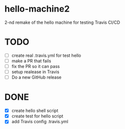 # hello-machine2
2-nd remake of the hello machine for testing Travis CI/CD

# TODO
- [ ] create real .travis.yml for test hello
- [ ] make a PR that fails
- [ ] fix the PR so it can pass
- [ ] setup realease in Travis
- [ ] Do a new GitHub release

# DONE

- [x] create hello shell script
- [x] create test for hello script
- [x] add Travis config .travis.yml
